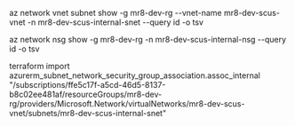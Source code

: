 

az network vnet subnet show -g mr8-dev-rg --vnet-name mr8-dev-scus-vnet -n mr8-dev-scus-internal-snet --query id -o tsv

az network nsg show -g mr8-dev-rg -n mr8-dev-scus-internal-nsg --query id -o tsv


terraform import azurerm_subnet_network_security_group_association.assoc_internal \
"/subscriptions/ffe5c17f-a5cd-46d5-8137-b8c02ee481af/resourceGroups/mr8-dev-rg/providers/Microsoft.Network/virtualNetworks/mr8-dev-scus-vnet/subnets/mr8-dev-scus-internal-snet"